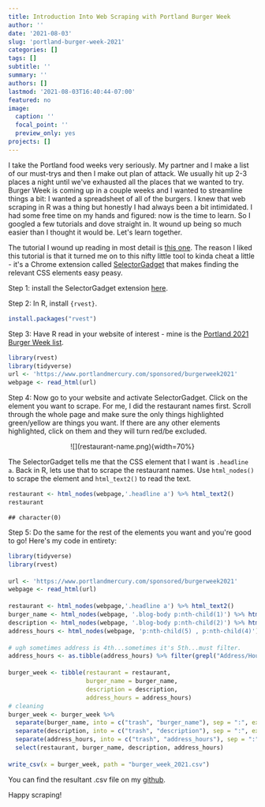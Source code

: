 ```yaml
---
title: Introduction Into Web Scraping with Portland Burger Week
author: ''
date: '2021-08-03'
slug: 'portland-burger-week-2021'
categories: []
tags: []
subtitle: ''
summary: ''
authors: []
lastmod: '2021-08-03T16:40:44-07:00'
featured: no
image:
  caption: ''
  focal_point: ''
  preview_only: yes
projects: []
---
```


I take the Portland food weeks very seriously. My partner and I make a list of our must-trys and then I make out plan of attack. We usually hit up 2-3 places a night until we've exhausted all the places that we wanted to try. Burger Week is coming up in a couple weeks and I wanted to streamline things a bit: I wanted a spreadsheet of all of the burgers. I knew that web scraping in R was a thing but honestly I had always been a bit intimidated. I had some free time on my hands and figured: now is the time to learn. So I googled a few tutorials and dove straight in. It wound up being so much easier than I thought it would be. Let's learn together.

The tutorial I wound up reading in most detail is [this one](https://www.analyticsvidhya.com/blog/2017/03/beginners-guide-on-web-scraping-in-r-using-rvest-with-hands-on-knowledge/). The reason I liked this tutorial is that it turned me on to this nifty little tool to kinda cheat a little - it's a Chrome extension called [SelectorGadget](https://selectorgadget.com/) that makes finding the relevant CSS elements easy peasy. 

Step 1: install the SelectorGadget extension [here](https://chrome.google.com/webstore/detail/selectorgadget/mhjhnkcfbdhnjickkkdbjoemdmbfginb).

Step 2: In R, install `{rvest}`.


```r
install.packages("rvest")
```

Step 3: Have R read in your website of interest - mine is the [Portland 2021 Burger Week list](https://www.portlandmercury.com/sponsored/burgerweek2021).


```r
library(rvest)
library(tidyverse)
url <- 'https://www.portlandmercury.com/sponsored/burgerweek2021'
webpage <- read_html(url)
```

Step 4: Now go to your website and activate SelectorGadget. Click on the element you want to scrape. For me, I did the restaurant names first. Scroll through the whole page and make sure the only things highlighted green/yellow are things you want. If there are any other elements highlighted, click on them and they will turn red/be excluded.


<center> ![](restaurant-name.png){width=70%} </center>


The SelectorGadget tells me that the CSS element that I want is `.headline a`. Back in R, lets use that to scrape the restaurant names. Use `html_nodes()` to scrape the element and `html_text2()` to read the text. 


```r
restaurant <- html_nodes(webpage,'.headline a') %>% html_text2()
restaurant
```

```
## character(0)
```

Step 5: Do the same for the rest of the elements you want and you're good to go! Here's my code in entirety:


```r
library(tidyverse)
library(rvest)

url <- 'https://www.portlandmercury.com/sponsored/burgerweek2021'
webpage <- read_html(url)

restaurant <- html_nodes(webpage,'.headline a') %>% html_text2()
burger_name <- html_nodes(webpage, '.blog-body p:nth-child(1)') %>% html_text2()
description <- html_nodes(webpage, '.blog-body p:nth-child(2)') %>% html_text2()
address_hours <- html_nodes(webpage, 'p:nth-child(5) , p:nth-child(4)') %>% html_text2()

# ugh sometimes address is 4th...sometimes it's 5th...must filter.
address_hours <- as.tibble(address_hours) %>% filter(grepl("Address/Hours of Availability",value)) %>% pull()

burger_week <- tibble(restaurant = restaurant,
                      burger_name = burger_name,
                      description = description,
                      address_hours = address_hours)
# cleaning
burger_week <- burger_week %>% 
  separate(burger_name, into = c("trash", "burger_name"), sep = ":", extra = "merge") %>% 
  separate(description, into = c("trash", "description"), sep = ":", extra = "merge") %>%
  separate(address_hours, into = c("trash", "address_hours"), sep = ":", extra = "merge") %>%
  select(restaurant, burger_name, description, address_hours)

write_csv(x = burger_week, path = "burger_week_2021.csv")
```

You can find the resultant .csv file on my [github](https://github.com/jnjahncke/food-weeks/tree/main/burger%20week%202021).

Happy scraping!
